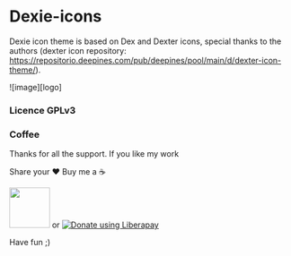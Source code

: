# Dexie-icons

Dexie icon theme is based on Dex and Dexter icons, special thanks to the authors (dexter icon repository: https://repositorio.deepines.com/pub/deepines/pool/main/d/dexter-icon-theme/).


![image][logo]

### Licence GPLv3

### Coffee

Thanks for all the support. If you like my work 

Share your ❤️ Buy me a ☕

[<img src="https://www.paypalobjects.com/webstatic/en_US/i/buttons/PP_logo_h_100x26.png"  style="width:72px;">](https://www.paypal.com/cgi-bin/webscr?cmd=_s-xclick&hosted_button_id=V9Q8MK9CKSQW8&source=url)  or  [<img alt="Donate using Liberapay" src="https://liberapay.com/assets/widgets/donate.svg">](https://liberapay.com/_adhe_/donate)

Have fun ;)
